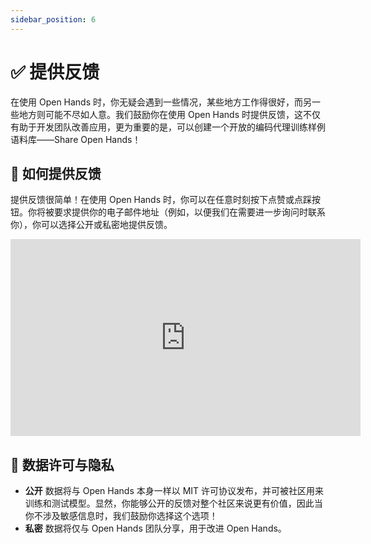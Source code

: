 ```yaml
---
sidebar_position: 6
---
```


# ✅ 提供反馈

在使用 Open Hands 时，你无疑会遇到一些情况，某些地方工作得很好，而另一些地方则可能不尽如人意。我们鼓励你在使用 Open Hands 时提供反馈，这不仅有助于开发团队改善应用，更为重要的是，可以创建一个开放的编码代理训练样例语料库——Share Open Hands！

## 📝 如何提供反馈

提供反馈很简单！在使用 Open Hands 时，你可以在任意时刻按下点赞或点踩按钮。你将被要求提供你的电子邮件地址（例如，以便我们在需要进一步询问时联系你），你可以选择公开或私密地提供反馈。

<iframe width="560" height="315" src="https://www.youtube.com/embed/5rFx-StMVV0?si=svo7xzp6LhGK_GXr" title="YouTube video player" frameborder="0" allow="accelerometer; autoplay; clipboard-write; encrypted-media; gyroscope; picture-in-picture; web-share" referrerpolicy="strict-origin-when-cross-origin" allowfullscreen></iframe>

## 📜 数据许可与隐私

* **公开** 数据将与 Open Hands 本身一样以 MIT 许可协议发布，并可被社区用来训练和测试模型。显然，你能够公开的反馈对整个社区来说更有价值，因此当你不涉及敏感信息时，我们鼓励你选择这个选项！
* **私密** 数据将仅与 Open Hands 团队分享，用于改进 Open Hands。
